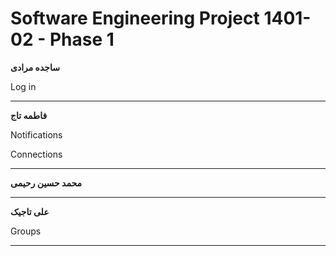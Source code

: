 # Software Engineering Project 1401-02 - Phase 1


**ساجده مرادی**

Log in

***

**فاطمه تاج**

Notifications

Connections

***

**محمد حسین رحیمی**


***

**علی تاجیک**

Groups

***

